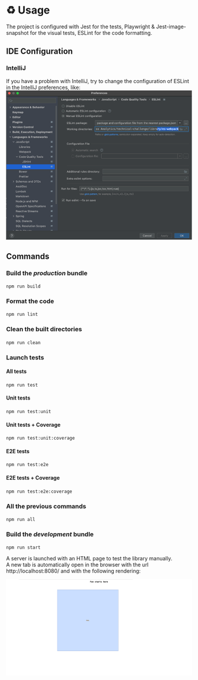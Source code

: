 # ♻️ Usage

The project is configured with Jest for the tests, Playwright & Jest-image-snapshot for the visual tests, ESLint for the code formatting.

## IDE Configuration

### IntelliJ
If you have a problem with IntelliJ, try to change the configuration of ESLint in the IntelliJ preferences, like:
![eslint-config.png](../../images/es-webpack-eslint-config.png)

## Commands
### Build the _production_ bundle
`npm run build`

### Format the code
`npm run lint`

### Clean the built directories
`npm run clean`

### Launch tests
#### All tests 
`npm run test`

#### Unit tests
`npm run test:unit`

#### Unit tests + Coverage
`npm run test:unit:coverage`

#### E2E tests
`npm run test:e2e`

#### E2E tests + Coverage
`npm run test:e2e:coverage`

### All the previous commands
`npm run all`

### Build the _development_ bundle
`npm run start`

A server is launched with an HTML page to test the library manually. \
A new tab is automatically open in the browser with the url http://localhost:8080/ and with the following rendering:
<p align="center">
    <img title="Grid" src="../../images/start_library_rendering.png">
</p>